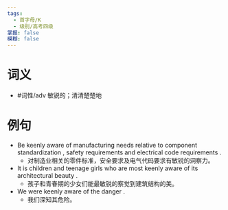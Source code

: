 ```yaml
---
tags:
  - 首字母/K
  - 级别/高考四级
掌握: false
模糊: false
---
```

# 词义
- #词性/adv  敏锐的；清清楚楚地
# 例句
- Be keenly aware of manufacturing needs relative to component standardization , safety requirements and electrical code requirements .
	- 对制造业相关的零件标准，安全要求及电气代码要求有敏锐的洞察力。
- It is children and teenage girls who are most keenly aware of its architectural beauty .
	- 孩子和青春期的少女们能最敏锐的察觉到建筑结构的美。
- We were keenly aware of the danger .
	- 我们深知其危险。
